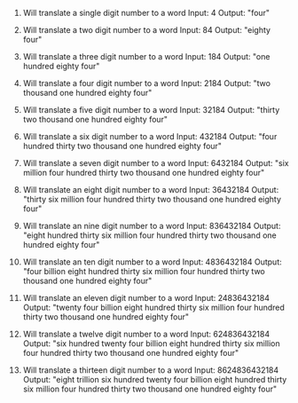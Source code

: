 1. Will translate a single digit number to a word
Input: 4
Output: "four"

2. Will translate a two digit number to a word
Input: 84
Output: "eighty four"

3. Will translate a three digit number to a word
Input: 184
Output: "one hundred eighty four"

4. Will translate a four digit number to a word
Input: 2184
Output: "two thousand one hundred eighty four"

5. Will translate a five digit number to a word
Input: 32184
Output: "thirty two thousand one hundred eighty four"

6. Will translate a six digit number to a word
Input: 432184
Output: "four hundred thirty two thousand one hundred eighty four"

7. Will translate a seven digit number to a word
Input: 6432184
Output: "six million four hundred thirty two thousand one hundred eighty four"

8. Will translate an eight digit number to a word
Input: 36432184
Output: "thirty six million four hundred thirty two thousand one hundred eighty four"

9. Will translate an nine digit number to a word
Input: 836432184
Output: "eight hundred thirty six million four hundred thirty two thousand one hundred eighty four"

10. Will translate an ten digit number to a word
Input: 4836432184
Output: "four billion eight hundred thirty six million four hundred thirty two thousand one hundred eighty four"

11. Will translate an eleven digit number to a word
Input: 24836432184
Output: "twenty four billion eight hundred thirty six million four hundred thirty two thousand one hundred eighty four"

12. Will translate a twelve digit number to a word
Input: 624836432184
Output: "six hundred twenty four billion eight hundred thirty six million four hundred thirty two thousand one hundred eighty four"

13. Will translate a thirteen digit number to a word
Input: 8624836432184
Output: "eight trillion six hundred twenty four billion eight hundred thirty six million four hundred thirty two thousand one hundred eighty four"



<!--  -->
